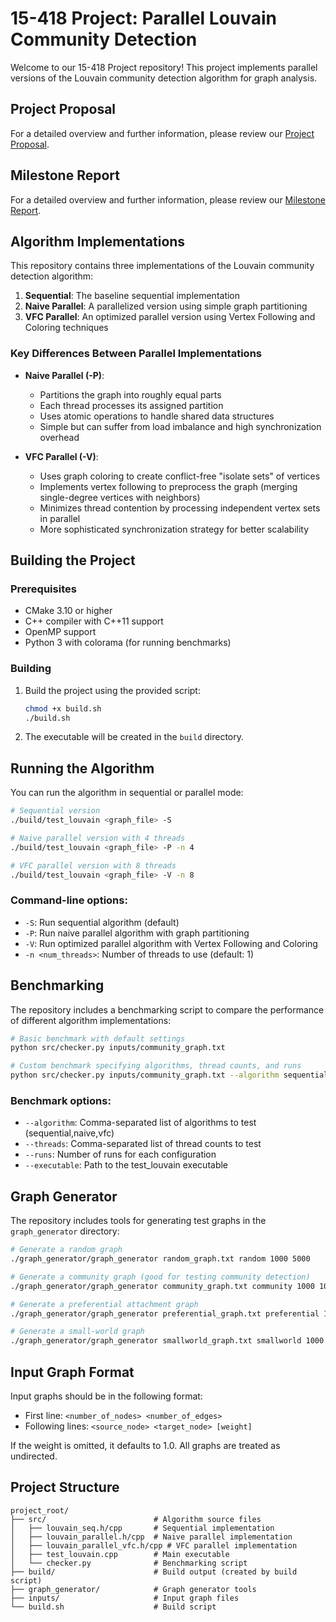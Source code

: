 # 15-418 Project: Parallel Louvain Community Detection

Welcome to our 15-418 Project repository! This project implements parallel versions of the Louvain community detection algorithm for graph analysis.

## Project Proposal

For a detailed overview and further information, please review our [Project Proposal](https://docs.google.com/document/d/1WRLmLnNcaVsU4yoNn0Z73KKaIhtWlAypexBPJcd5nok/edit?usp=sharing).

## Milestone Report

For a detailed overview and further information, please review our [Milestone Report](https://docs.google.com/document/d/1c3C9YgUiPjCyHc-xrMc9cLpcsJeDmjJKt6cI9FQebZM/edit?usp=sharing).

## Algorithm Implementations

This repository contains three implementations of the Louvain community detection algorithm:

1. **Sequential**: The baseline sequential implementation
2. **Naive Parallel**: A parallelized version using simple graph partitioning
3. **VFC Parallel**: An optimized parallel version using Vertex Following and Coloring techniques

### Key Differences Between Parallel Implementations

- **Naive Parallel (-P)**: 
  - Partitions the graph into roughly equal parts
  - Each thread processes its assigned partition
  - Uses atomic operations to handle shared data structures
  - Simple but can suffer from load imbalance and high synchronization overhead

- **VFC Parallel (-V)**:
  - Uses graph coloring to create conflict-free "isolate sets" of vertices
  - Implements vertex following to preprocess the graph (merging single-degree vertices with neighbors)
  - Minimizes thread contention by processing independent vertex sets in parallel
  - More sophisticated synchronization strategy for better scalability

## Building the Project

### Prerequisites

- CMake 3.10 or higher
- C++ compiler with C++11 support
- OpenMP support
- Python 3 with colorama (for running benchmarks)

### Building

1. Build the project using the provided script:
   ```bash
   chmod +x build.sh
   ./build.sh
   ```

2. The executable will be created in the `build` directory.

## Running the Algorithm

You can run the algorithm in sequential or parallel mode:

```bash
# Sequential version
./build/test_louvain <graph_file> -S

# Naive parallel version with 4 threads
./build/test_louvain <graph_file> -P -n 4

# VFC parallel version with 8 threads
./build/test_louvain <graph_file> -V -n 8
```

### Command-line options:
- `-S`: Run sequential algorithm (default)
- `-P`: Run naive parallel algorithm with graph partitioning
- `-V`: Run optimized parallel algorithm with Vertex Following and Coloring
- `-n <num_threads>`: Number of threads to use (default: 1)

## Benchmarking

The repository includes a benchmarking script to compare the performance of different algorithm implementations:

```bash
# Basic benchmark with default settings
python src/checker.py inputs/community_graph.txt

# Custom benchmark specifying algorithms, thread counts, and runs
python src/checker.py inputs/community_graph.txt --algorithm sequential,naive,vfc --threads 1,2,4,8 --runs 3
```

### Benchmark options:
- `--algorithm`: Comma-separated list of algorithms to test (sequential,naive,vfc)
- `--threads`: Comma-separated list of thread counts to test
- `--runs`: Number of runs for each configuration
- `--executable`: Path to the test_louvain executable

## Graph Generator

The repository includes tools for generating test graphs in the `graph_generator` directory:

```bash
# Generate a random graph
./graph_generator/graph_generator random_graph.txt random 1000 5000

# Generate a community graph (good for testing community detection)
./graph_generator/graph_generator community_graph.txt community 1000 10 0.3 0.02

# Generate a preferential attachment graph
./graph_generator/graph_generator preferential_graph.txt preferential 1000 10 3

# Generate a small-world graph
./graph_generator/graph_generator smallworld_graph.txt smallworld 1000 6 0.1
```

## Input Graph Format

Input graphs should be in the following format:
- First line: `<number_of_nodes> <number_of_edges>`
- Following lines: `<source_node> <target_node> [weight]`
  
If the weight is omitted, it defaults to 1.0. All graphs are treated as undirected.

## Project Structure

```
project_root/
├── src/                        # Algorithm source files
│   ├── louvain_seq.h/cpp       # Sequential implementation
│   ├── louvain_parallel.h/cpp  # Naive parallel implementation
│   ├── louvain_parallel_vfc.h/cpp # VFC parallel implementation
│   ├── test_louvain.cpp        # Main executable
│   └── checker.py              # Benchmarking script
├── build/                      # Build output (created by build script)
├── graph_generator/            # Graph generator tools
├── inputs/                     # Input graph files
└── build.sh                    # Build script
```